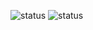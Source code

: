 ![status](https://badge.stateful.com/wk-j/status.svg)
![status](https://badge.stateful.com/wk-j/dnd.svg)